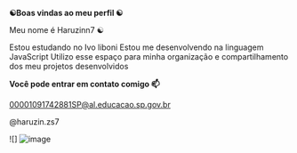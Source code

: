 **☯Boas vindas ao meu perfil ☯**

Meu nome é Haruzinn7 ☯



Estou estudando no Ivo liboni
Estou me desenvolvendo na linguagem JavaScript
Utilizo esse espaço para minha organização e compartilhamento dos meu projetos desenvolvidos

**Você pode entrar em contato comigo 📫**

00001091742881SP@al.educacao.sp.gov.br

@haruzin.zs7

![]
![image](https://github.com/user-attachments/assets/e2de2f33-62cd-4765-b0bb-a9c724cf5422)





